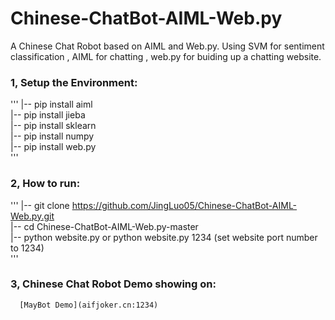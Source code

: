# Chinese-ChatBot-AIML-Web.py
A Chinese Chat Robot based on AIML and Web.py. Using SVM for sentiment classification , AIML for chatting , web.py for buiding up a chatting website.

### 1, Setup the Environment:
'''
  |-- pip install aiml  
  |-- pip install jieba  
  |-- pip install sklearn  
  |-- pip install numpy  
  |-- pip install web.py  
''' 
  
### 2, How to run:
'''
  |-- git clone https://github.com/JingLuo05/Chinese-ChatBot-AIML-Web.py.git  
  |-- cd Chinese-ChatBot-AIML-Web.py-master  
  |-- python website.py        or        python website.py 1234 (set website port number to 1234)  
'''
  
  
### 3, Chinese Chat Robot Demo showing on:    
      [MayBot Demo](aifjoker.cn:1234)  
